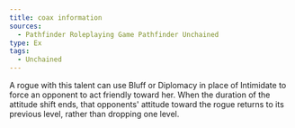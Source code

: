 ```yaml
---
title: coax information
sources:
  - Pathfinder Roleplaying Game Pathfinder Unchained
type: Ex
tags:
  - Unchained
---
```


A rogue with this talent can use Bluff or Diplomacy in place of Intimidate to force an opponent to act friendly toward her. When the duration of the attitude shift ends, that opponents' attitude toward the rogue returns to its previous level, rather than dropping one level.
